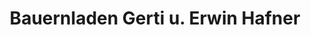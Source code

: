 ---
title: "Bauernladen Gerti u. Erwin Hafner"
url: /deutsch-kaltenbrunn/bauernladen-gerti-u-erwin-hafner/
shop: Lebensmittel
---